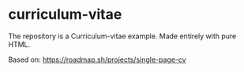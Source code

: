 # curriculum-vitae

The repository is a Curriculum-vitae example. Made entirely with pure HTML.

Based on:
https://roadmap.sh/projects/single-page-cv
